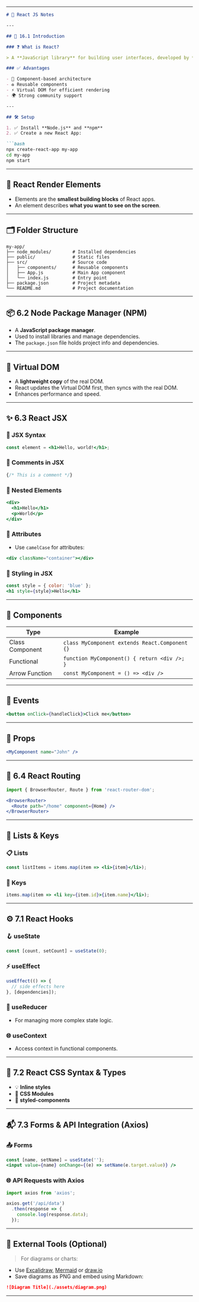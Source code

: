 
---

````md
# 🚀 React JS Notes

---

## 📘 16.1 Introduction

### ❓ What is React?

> A **JavaScript library** for building user interfaces, developed by **Facebook**.

### ✅ Advantages

- 🧱 Component-based architecture  
- ♻️ Reusable components  
- ⚡ Virtual DOM for efficient rendering  
- 🌍 Strong community support

---

## 🛠️ Setup

1. ✅ Install **Node.js** and **npm**
2. ✅ Create a new React App:

```bash
npx create-react-app my-app
cd my-app
npm start
````

---

## 🧱 React Render Elements

* Elements are the **smallest building blocks** of React apps.
* An element describes **what you want to see on the screen**.

---

## 🗂️ Folder Structure

```text
my-app/
├── node_modules/        # Installed dependencies
├── public/              # Static files
├── src/                 # Source code
│   ├── components/      # Reusable components
│   ├── App.js           # Main App component
│   └── index.js         # Entry point
├── package.json         # Project metadata
└── README.md            # Project documentation
```

---

## 📦 6.2 Node Package Manager (NPM)

* A **JavaScript package manager**.
* Used to install libraries and manage dependencies.
* The `package.json` file holds project info and dependencies.

---

## 🌿 Virtual DOM

* A **lightweight copy** of the real DOM.
* React updates the Virtual DOM first, then syncs with the real DOM.
* Enhances performance and speed.

---

## ✨ 6.3 React JSX

### 📝 JSX Syntax

```jsx
const element = <h1>Hello, world!</h1>;
```

### 💬 Comments in JSX

```jsx
{/* This is a comment */}
```

### 🔁 Nested Elements

```jsx
<div>
  <h1>Hello</h1>
  <p>World</p>
</div>
```

### 🧬 Attributes

* Use `camelCase` for attributes:

```jsx
<div className="container"></div>
```

### 🎨 Styling in JSX

```jsx
const style = { color: 'blue' };
<h1 style={style}>Hello</h1>
```

---

## 🧩 Components

| Type            | Example                                        |
| --------------- | ---------------------------------------------- |
| Class Component | `class MyComponent extends React.Component {}` |
| Functional      | `function MyComponent() { return <div />; }`   |
| Arrow Function  | `const MyComponent = () => <div />`            |

---

## 🧠 Events

```jsx
<button onClick={handleClick}>Click me</button>
```

---

## 📩 Props

```jsx
<MyComponent name="John" />
```

---

## 🧭 6.4 React Routing

```jsx
import { BrowserRouter, Route } from 'react-router-dom';

<BrowserRouter>
  <Route path="/home" component={Home} />
</BrowserRouter>
```

---

## 📜 Lists & Keys

### 📋 Lists

```jsx
const listItems = items.map(item => <li>{item}</li>);
```

### 🔑 Keys

```jsx
items.map(item => <li key={item.id}>{item.name}</li>);
```

---

## ⚙️ 7.1 React Hooks

### 🪝 useState

```jsx
const [count, setCount] = useState(0);
```

### ⚡ useEffect

```jsx
useEffect(() => {
  // side effects here
}, [dependencies]);
```

### 🔁 useReducer

* For managing more complex state logic.

### 🌐 useContext

* Access context in functional components.

---

## 🎨 7.2 React CSS Syntax & Types

* 💡 **Inline styles**
* 📁 **CSS Modules**
* 💅 **styled-components**

---

## 📬 7.3 Forms & API Integration (Axios)

### 📤 Forms

```jsx
const [name, setName] = useState('');
<input value={name} onChange={(e) => setName(e.target.value)} />
```

### 🌐 API Requests with Axios

```jsx
import axios from 'axios';

axios.get('/api/data')
  .then(response => {
    console.log(response.data);
  });
```

---

## 🔗 External Tools (Optional)

> For diagrams or charts:

* Use [Excalidraw](https://excalidraw.com/), [Mermaid](https://mermaid.js.org/) or [draw.io](https://draw.io)
* Save diagrams as PNG and embed using Markdown:

```md
![Diagram Title](./assets/diagram.png)
```

---


